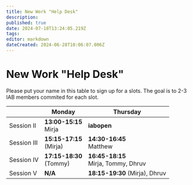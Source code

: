 ```yaml
---
title: New Work "Help Desk"
description: 
published: true
date: 2024-07-18T13:24:05.219Z
tags: 
editor: markdown
dateCreated: 2024-06-28T10:06:07.006Z
---
```


# New Work "Help Desk"

Please put your name in this table to sign up for a slots. The goal is to 2-3 IAB members commited for each slot.

|           | Monday            | Thursday         | 
| --        | ---               | ----             |
|Session II | **13:00-15:15** <br> Mirja | **iabopen**     |
|Session III| **15:15-17:15** <br> (Mirja)   | **14:30-16:45** <br> Matthew | 
|Session IV | **17:15-18:30** <br> (Tommy) |**16:45-18:15** <br> Mirja, Tommy, Dhruv  |
|Session  V | **N/A**      	   | **18:15-19:30** (Mirja), Dhruv |